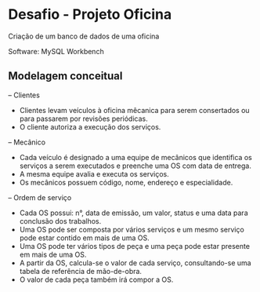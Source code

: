 # Desafio - Projeto Oficina

Criação de um banco de dados de uma oficina

Software: MySQL Workbench

## Modelagem conceitual

– Clientes
* Clientes levam veículos à oficina mêcanica para serem consertados ou para passarem por revisões periódicas.
* O cliente autoriza a execução dos serviços.

– Mecânico
* Cada veículo é designado a uma equipe de mecânicos que identifica os serviços a serem executados e preenche uma OS com data de entrega.
* A mesma equipe avalia e executa os serviços.
* Os mecânicos possuem código, nome, endereço e especialidade.

– Ordem de serviço
* Cada OS possui: n°, data de emissão, um valor, status e uma data para conclusão dos trabalhos.
* Uma OS pode ser composta por vários serviços e um mesmo serviço pode estar contido em mais de uma OS.
* Uma OS pode ter vários tipos de peça e uma peça pode estar presente em mais de uma OS.
* A partir da OS, calcula-se o valor de cada serviço, consultando-se uma tabela de referência de mão-de-obra.
* O valor de cada peça também irá compor a OS.

